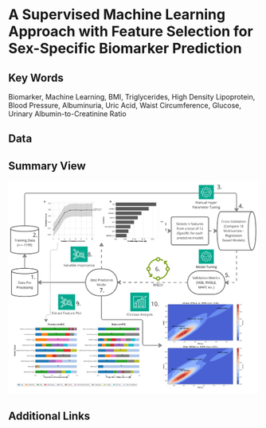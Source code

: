 # A Supervised Machine Learning Approach with Feature Selection for Sex-Specific Biomarker Prediction

## Key Words
Biomarker, Machine Learning, BMI, Triglycerides, High Density Lipoprotein, Blood Pressure, Albuminuria, Uric Acid, Waist Circumference, Glucose, Urinary Albumin-to-Creatinine Ratio


## Data




## Summary View
[![Figure 1](https://github.com/SapioSentient/Biomarker-Machine-Learning-Data/blob/main/Figure1.jpg)](https://github.com/SapioSentient/Biomarker-Machine-Learning-Data/blob/main/Figure1.jpg)




## Additional Links
